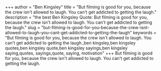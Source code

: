 +++
author = "Ben Kingsley"
title = "But filming is good for you, because the crew isn't allowed to laugh. You can't get addicted to getting the laugh."
description = "the best Ben Kingsley Quote: But filming is good for you, because the crew isn't allowed to laugh. You can't get addicted to getting the laugh."
slug = "but-filming-is-good-for-you-because-the-crew-isnt-allowed-to-laugh-you-cant-get-addicted-to-getting-the-laugh"
keywords = "But filming is good for you, because the crew isn't allowed to laugh. You can't get addicted to getting the laugh.,ben kingsley,ben kingsley quotes,ben kingsley quote,ben kingsley sayings,ben kingsley saying,quotes, sayings,quote, saying, motivation"
+++
But filming is good for you, because the crew isn't allowed to laugh. You can't get addicted to getting the laugh.
